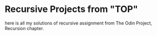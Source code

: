 # Recursive Projects from "TOP"

here is all my solutions of recursive assignment from The Odin Project, Recursion chapter.
